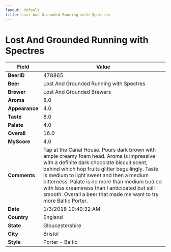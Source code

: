 ```yaml
---
layout: default
title: Lost And Grounded Running with Spectres
---
```


# Lost And Grounded Running with Spectres

| Field         | Value     |
|---------------|-----------|
| **BeerID** | 478865 |
| **Beer** | Lost And Grounded Running with Spectres |
| **Brewer** | Lost And Grounded Brewers |
| **Aroma** | 8.0 |
| **Appearance** | 4.0 |
| **Taste** | 8.0 |
| **Palate** | 4.0 |
| **Overall** | 16.0 |
| **MyScore** | 4.0 |
| **Comments** | Tap at the Canal House. Pours dark brown with ample creamy foam head. Aroma is impressive with a definite dark chocolate biscuit scent, behind which hop fruits glitter beguilingly. Taste is medium to light sweet and then a medium bitterness. Palate is no more than medium bodied with less creaminess than I anticipated but still smooth. Overall a  beer that made me want to try more Baltic Porter. |
| **Date** | 1/3/2018 10:40:32 AM |
| **Country** | England |
| **State** | Gloucestershire |
| **City** | Bristol |
| **Style** | Porter - Baltic |
